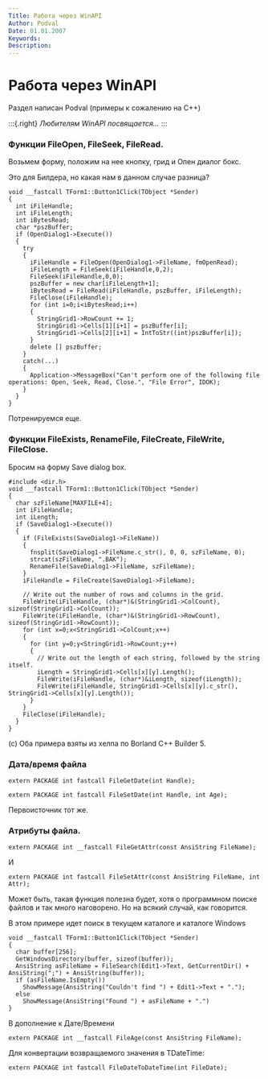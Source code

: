 ```yaml
---
Title: Работа через WinAPI
Author: Podval
Date: 01.01.2007
Keywords: 
Description: 
---
```


Работа через WinAPI
===================

Раздел написан Podval (примеры к сожалению на С++)

:::{.right}
_Любителям WinAPI посвящается..._
:::

### Функции FileOpen, FileSeek, FileRead.

Возьмем форму, положим на нее кнопку, грид и Опен диалог бокс.

Это для Билдера, но какая нам в данном случае разница?

    void __fastcall TForm1::Button1Click(TObject *Sender)
    {
      int iFileHandle;
      int iFileLength;
      int iBytesRead;
      char *pszBuffer;
      if (OpenDialog1->Execute())
      {
        try
        {
          iFileHandle = FileOpen(OpenDialog1->FileName, fmOpenRead);
          iFileLength = FileSeek(iFileHandle,0,2);
          FileSeek(iFileHandle,0,0);
          pszBuffer = new char[iFileLength+1];
          iBytesRead = FileRead(iFileHandle, pszBuffer, iFileLength);
          FileClose(iFileHandle);
          for (int i=0;i<iBytesRead;i++)
          {
            StringGrid1->RowCount += 1;
            StringGrid1->Cells[1][i+1] = pszBuffer[i];
            StringGrid1->Cells[2][i+1] = IntToStr((int)pszBuffer[i]);
          }
          delete [] pszBuffer;
        }
        catch(...)
        {
          Application->MessageBox("Can't perform one of the following file operations: Open, Seek, Read, Close.", "File Error", IDOK);
        }
      }
    }
     

Потренируемся еще.

### Функции FileExists, RenameFile, FileCreate, FileWrite, FileClose.

Бросим на форму Save dialog box.

    #include <dir.h>
    void __fastcall TForm1::Button1Click(TObject *Sender)
    {
      char szFileName[MAXFILE+4];
      int iFileHandle;
      int iLength;
      if (SaveDialog1->Execute())
      {
        if (FileExists(SaveDialog1->FileName))
        {
          fnsplit(SaveDialog1->FileName.c_str(), 0, 0, szFileName, 0);
          strcat(szFileName, ".BAK");
          RenameFile(SaveDialog1->FileName, szFileName);
        }
        iFileHandle = FileCreate(SaveDialog1->FileName);
         
        // Write out the number of rows and columns in the grid.
        FileWrite(iFileHandle, (char*)&(StringGrid1->ColCount), sizeof(StringGrid1->ColCount));
        FileWrite(iFileHandle, (char*)&(StringGrid1->RowCount), sizeof(StringGrid1->RowCount));
        for (int x=0;x<StringGrid1->ColCount;x++)
        {
          for (int y=0;y<StringGrid1->RowCount;y++)
          {
            // Write out the length of each string, followed by the string itself.
            iLength = StringGrid1->Cells[x][y].Length();
            FileWrite(iFileHandle, (char*)&iLength, sizeof(iLength));
            FileWrite(iFileHandle, StringGrid1->Cells[x][y].c_str(), StringGrid1->Cells[x][y].Length());
          }
        }
        FileClose(iFileHandle);
      }
    }
     

(с) Оба примера взяты из хелпа по Borland C++ Builder 5.

### Дата/время файла

    extern PACKAGE int fastcall FileGetDate(int Handle);

    extern PACKAGE int fastcall FileSetDate(int Handle, int Age);

Первоисточник тот же.

### Атрибуты файла.

    extern PACKAGE int __fastcall FileGetAttr(const AnsiString FileName);

И

    extern PACKAGE int fastcall FileSetAttr(const AnsiString FileName, int Attr);

Может быть, такая функция полезна будет, хотя о программном поиске
файлов и так много наговорено. Но на всякий случай, как говорится.

В этом примере идет поиск в текущем каталоге и каталоге Windows

    void __fastcall TForm1::Button1Click(TObject *Sender)
    {
      char buffer[256];
      GetWindowsDirectory(buffer, sizeof(buffer));
      AnsiString asFileName = FileSearch(Edit1->Text, GetCurrentDir() + AnsiString(";") + AnsiString(buffer));
      if (asFileName.IsEmpty())
        ShowMessage(AnsiString("Couldn't find ") + Edit1->Text + ".");
      else
        ShowMessage(AnsiString("Found ") + asFileName + ".")
    }

В дополнение к Дате/Времени

    extern PACKAGE int __fastcall FileAge(const AnsiString FileName);

Для конвертации возвращаемого значения в TDateTime:

    extern PACKAGE int fastcall FileDateToDateTime(int FileDate);

